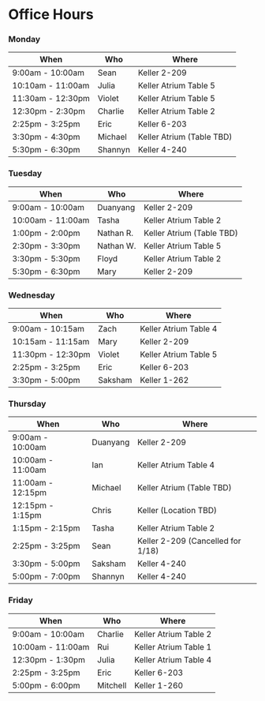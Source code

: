 # Office Hours

### Monday

| When | Who | Where |
| ---- | --- | ----- |
| 9:00am - 10:00am | Sean | Keller 2-209 |
| 10:10am - 11:00am | Julia | Keller Atrium Table 5 |
| 11:30am - 12:30pm | Violet | Keller Atrium Table 5 |
| 12:30pm - 2:30pm | Charlie | Keller Atrium Table 2 |
| 2:25pm - 3:25pm | Eric | Keller 6-203 | 
| 3:30pm - 4:30pm | Michael | Keller Atrium (Table TBD) |
| 5:30pm - 6:30pm | Shannyn | Keller 4-240 |

### Tuesday

| When | Who | Where |
| ---- | --- | ----- |
| 9:00am - 10:00am | Duanyang | Keller 2-209 |
| 10:00am - 11:00am | Tasha | Keller Atrium Table 2 |
| 1:00pm - 2:00pm | Nathan R. | Keller Atrium (Table TBD) |
| 2:30pm - 3:30pm | Nathan W. | Keller Atrium Table 5 |
| 3:30pm - 5:30pm | Floyd | Keller Atrium Table 2 |
| 5:30pm - 6:30pm | Mary | Keller 2-209 |

### Wednesday

| When | Who | Where |
| ---- | --- | ----- |
| 9:00am - 10:15am | Zach | Keller Atrium Table 4 |
| 10:15am - 11:15am | Mary | Keller 2-209 |
| 11:30pm - 12:30pm | Violet | Keller Atrium Table 5 |
| 2:25pm - 3:25pm | Eric | Keller 6-203 | 
| 3:30pm - 5:00pm | Saksham | Keller 1-262 |

### Thursday

| When | Who | Where |
| ---- | --- | ----- |
| 9:00am - 10:00am | Duanyang | Keller 2-209 |
| 10:00am - 11:00am | Ian | Keller Atrium Table 4 |
| 11:00am - 12:15pm | Michael | Keller Atrium (Table TBD) |
| 12:15pm - 1:15pm | Chris | Keller (Location TBD) |
| 1:15pm - 2:15pm | Tasha | Keller Atrium Table 2 |
| 2:25pm - 3:25pm | Sean | Keller 2-209 (Cancelled for 1/18) |
| 3:30pm - 5:00pm | Saksham | Keller 4-240 |
| 5:00pm - 7:00pm | Shannyn | Keller 4-240 |

### Friday

| When | Who | Where |
| ---- | --- | ----- |
| 9:00am - 10:00am | Charlie | Keller Atrium Table 2 |
| 10:00am - 11:00am | Rui | Keller Atrium Table 1 |
| 12:30pm - 1:30pm | Julia | Keller Atrium Table 4 |
| 2:25pm - 3:25pm | Eric | Keller 6-203 | 
| 5:00pm - 6:00pm | Mitchell | Keller 1-260 |
